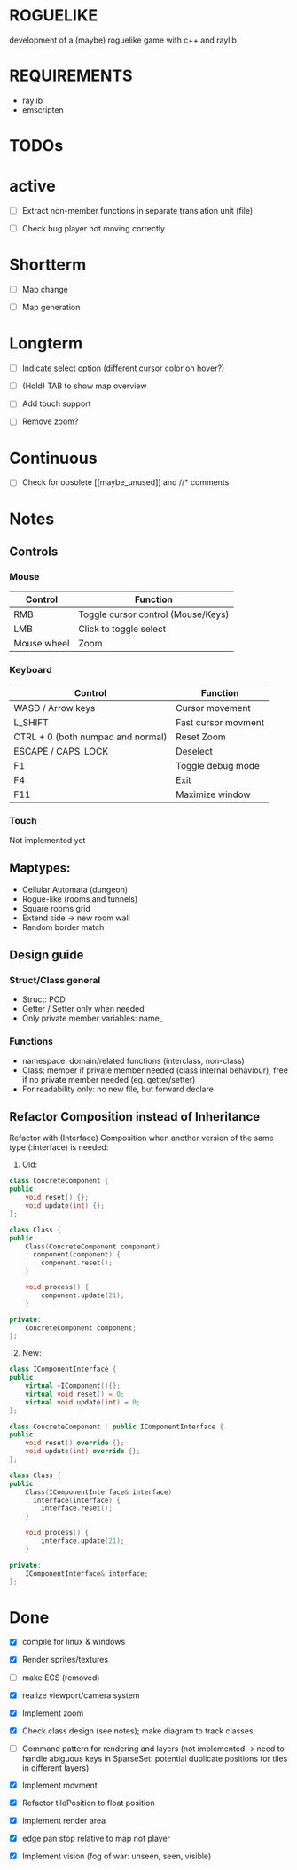 # ROGUELIKE
development of a (maybe) roguelike game with c++ and raylib

# REQUIREMENTS
- raylib
- emscripten

# TODOs
# active
- [ ] Extract non-member functions in separate translation unit (file)

- [ ] Check bug player not moving correctly


# Shortterm
- [ ] Map change

- [ ] Map generation


# Longterm 
- [ ] Indicate select option (different cursor color on hover?)

- [ ] (Hold) TAB to show map overview

- [ ] Add touch support

- [ ] Remove zoom?


# Continuous
- [ ] Check for obsolete [[maybe_unused]] and //* comments


# Notes

## Controls

### Mouse
| Control     | Function                           |
| ----------- | ---------------------------------- |
| RMB         | Toggle cursor control (Mouse/Keys) |
| LMB         | Click to toggle select             |
| Mouse wheel | Zoom                               |


### Keyboard
| Control                           | Function            |
| --------------------------------- | ------------------- |
| WASD / Arrow keys                 | Cursor movement     |
| L_SHIFT                           | Fast cursor movment |
| CTRL + 0 (both numpad and normal) | Reset Zoom          |
| ESCAPE / CAPS_LOCK                | Deselect            |
| F1                                | Toggle debug mode   |
| F4                                | Exit                |
| F11                               | Maximize window     |


### Touch
Not implemented yet

## Maptypes:
- Cellular Automata (dungeon)
- Rogue-like (rooms and tunnels)
- Square rooms grid
- Extend side -> new room wall
- Random border match

## Design guide
### Struct/Class general
- Struct: POD 
- Getter / Setter only when needed
- Only private member variables: name_

### Functions
- namespace: domain/related functions (interclass, non-class)
- Class: member if private member needed (class internal behaviour), free if no private member needed (eg. getter/setter)
- For readability only: no new file, but forward declare


## Refactor Composition instead of Inheritance
Refactor with (Interface) Composition when another version of the same type (:interface) is needed:

1) Old:
```cpp
class ConcreteComponent {
public:
    void reset() {};
    void update(int) {};
};

class Class {
public:
    Class(ConcreteComponent component)
    : component(component) {
        component.reset();
    }

    void process() {
        component.update(21);
    }

private:
    ConcreteComponent component;
};
```
2) New:
```cpp
class IComponentInterface {
public:
    virtual ~IComponent(){};
    virtual void reset() = 0;
    virtual void update(int) = 0;
};

class ConcreteComponent : public IComponentInterface {
public:
    void reset() override {};
    void update(int) override {};
};

class Class {
public:
    Class(IComponentInterface& interface)
    : interface(interface) {
        interface.reset();
    }

    void process() {
        interface.update(21);
    }

private:
    IComponentInterface& interface;
};
```


# Done
- [x] compile for linux & windows

- [x] Render sprites/textures

- [ ] make ECS (removed)

- [x] realize viewport/camera system

- [x] Implement zoom

- [x] Check class design (see notes); make diagram to track classes

- [ ] Command pattern for rendering and layers (not implemented -> need to handle abiguous keys in SparseSet: potential duplicate positions for tiles in different layers)

- [x] Implement movment

- [x] Refactor tilePosition to float position

- [x] Implement render area

- [x] edge pan stop relative to map not player

- [x] Implement vision (fog of war: unseen, seen, visible)
